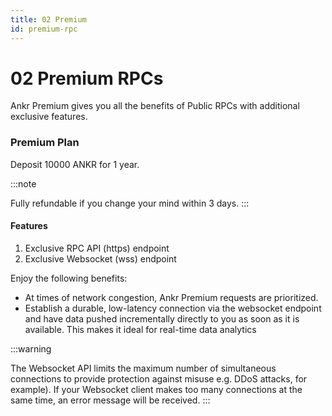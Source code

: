 ```yaml
---
title: 02 Premium
id: premium-rpc
---
```


# 02 Premium RPCs

Ankr Premium gives you all the benefits of Public RPCs with additional exclusive features.

### Premium Plan

Deposit 10000 ANKR for 1 year.

:::note

Fully refundable if you change your mind within 3 days.
:::

#### Features

1. Exclusive RPC API (https) endpoint
2. Exclusive Websocket (wss) endpoint

Enjoy the following benefits:&#x20;

* At times of network congestion, Ankr Premium requests are prioritized.&#x20;
* Establish a durable, low-latency connection via the websocket endpoint and have data pushed incrementally directly to you as soon as it is available. This makes it ideal for real-time data analytics

:::warning

The Websocket API limits the maximum number of simultaneous connections to provide protection against misuse e.g. DDoS attacks, for example). If your Websocket client makes too many connections at the same time, an error message will be received.
:::

<!-- ### Ankr Premium - Project

Deposit 30000 ANKR for 1 year.

{% hint style="info" %}
NOTE:&#x20;

Fully refundable if you change your mind within 7 days.&#x20;
{% endhint %}

#### Features:&#x20;

1. Private endpoints Websockets (WSS)&#x20;
2. Guaranteed request success&#x20;
3. Custom weighting. You have the ability to decide when to prioritize requests and when to fallback to your own nodes. -->
